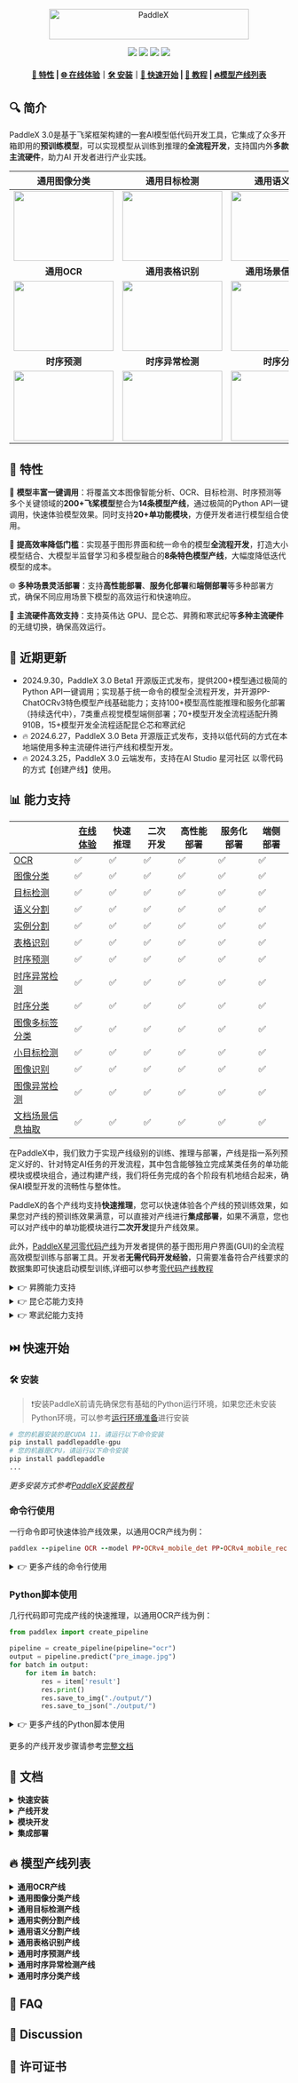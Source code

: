 <p align="center">
  <img src="https://github.com/PaddlePaddle/PaddleX/assets/45199522/63c6d059-234f-4a27-955e-ac89d81409ee" width="360" height ="55" alt="PaddleX" align="middle" />
</p>

<p align="center">
    <a href="./LICENSE"><img src="https://img.shields.io/badge/license-Apache%202-red.svg"></a>
    <a href=""><img src="https://img.shields.io/badge/python-3.8%2C%203.9%2C%203.10-blue.svg"></a>
    <a href=""><img src="https://img.shields.io/badge/os-linux%2C%20windows-orange.svg"></a>
    <a href=""><img src="https://img.shields.io/badge/hardware-intel cpu%2C%20gpu%2C%20xpu%2C%20npu%2C%20mlu-yellow.svg"></a>
</p>

<h4 align="center">
  <a href=#-特性>🌟 特性</a> | <a href=https://aistudio.baidu.com/pipeline/mine>🌐 在线体验</a>｜<a href=#️-安装>🛠️ 安装</a>｜<a href=#️-快速开始>🚀 快速开始</a> | <a href=##-文档> 📖 教程</a> | <a href=#-模型产线支持> 🔥模型产线列表</a>
</h4>

## 🔍 简介


PaddleX 3.0是基于飞桨框架构建的一套AI模型低代码开发工具，它集成了众多开箱即用的**预训练模型**，可以实现模型从训练到推理的**全流程开发**，支持国内外**多款主流硬件**，助力AI 开发者进行产业实践。  

|                **通用图像分类**                 |                **通用目标检测**                 |                **通用语义分割**                 |                **通用实例分割**                 |
| :-------------------------------------------: | :-------------------------------------------: | :-------------------------------------------: | :-------------------------------------------: |
|<img src="https://github.com/PaddlePaddle/PaddleX/assets/142379845/b302cd7e-e027-4ea6-86d0-8a4dd6d61f39" height="126px" width="180px">|<img src="https://github.com/PaddlePaddle/PaddleX/assets/142379845/099e2b00-0bbe-4b20-9c5a-96b69e473bd2" height="126px" width="180px">|<img src="https://github.com/PaddlePaddle/PaddleX/assets/142379845/02637f8c-f248-415b-89ab-1276505f198c" height="126px" width="180px">|<img src="https://github.com/PaddlePaddle/PaddleX/assets/142379845/09f683b4-27df-4c24-b8a7-84da20fdd182" height="126px" width="180px">|
|                  **通用OCR**                   |                **通用表格识别**                 |               **通用场景信息抽取**               |               **文档场景信息抽取**               |
|<img src="https://github.com/PaddlePaddle/PaddleX/assets/142379845/1ef48536-48d4-484b-a6fb-0d6631ba2386" height="126px" width="180px">|<img src="https://github.com/PaddlePaddle/PaddleX/assets/142379845/1e798e05-dee7-4b41-9cc4-6708b6014efa" height="126px" width="180px">|<img src="https://github.com/PaddlePaddle/PaddleX/assets/142379845/04218629-4a7b-48ea-b815-977a05fbbb13" height="126px" width="180px">|<img src="https://github.com/PaddlePaddle/PaddleX/assets/142379845/e3d97f4e-ab46-411c-8155-494c61492b0a" height="126px" width="180px">|
|                  **时序预测**                   |                **时序异常检测**                 |                 **时序分类**                   |              **多模型融合时序预测**              |
|<img src="https://github.com/PaddlePaddle/PaddleX/assets/142379845/6e897bf6-35fe-45e6-a040-e9a1a20cfdf2" height="126px" width="180px">|<img src="https://github.com/PaddlePaddle/PaddleX/assets/142379845/c54c66cc-da4f-4631-877b-43b0fbb192a6" height="126px" width="180px">|<img src="https://github.com/PaddlePaddle/PaddleX/assets/142379845/0ce925b2-3776-4dde-8ce0-5156d5a2476e" height="126px" width="180px">|<img src="https://github.com/PaddlePaddle/PaddleX/assets/142379845/0959d099-a17c-40bc-9c2b-13f4f5e24ddc" height="126px" width="180px">|

## 🌟 特性
  🎨 **模型丰富一键调用**：将覆盖文本图像智能分析、OCR、目标检测、时序预测等多个关键领域的**200+飞桨模型**整合为**14条模型产线**，通过极简的Python API一键调用，快速体验模型效果。同时支持**20+单功能模块**，方便开发者进行模型组合使用。

  🚀 **提高效率降低门槛**：实现基于图形界面和统一命令的模型**全流程开发**，打造大小模型结合、大模型半监督学习和多模型融合的**8条特色模型产线**，大幅度降低迭代模型的成本。  

  🌐 **多种场景灵活部署**：支持**高性能部署**、**服务化部署**和**端侧部署**等多种部署方式，确保不同应用场景下模型的高效运行和快速响应。

  🔧 **主流硬件高效支持**：支持英伟达 GPU、昆仑芯、昇腾和寒武纪等**多种主流硬件**的无缝切换，确保高效运行。

## 📣 近期更新

* 2024.9.30，PaddleX 3.0 Beta1 开源版正式发布，提供200+模型通过极简的Python API一键调用；实现基于统一命令的模型全流程开发，并开源PP-ChatOCRv3特色模型产线基础能力；支持100+模型高性能推理和服务化部署（持续迭代中），7类重点视觉模型端侧部署；70+模型开发全流程适配升腾910B，15+模型开发全流程适配昆仑芯和寒武纪
* 🔥 2024.6.27，PaddleX 3.0 Beta 开源版正式发布，支持以低代码的方式在本地端使用多种主流硬件进行产线和模型开发。
* 🔥 2024.3.25，PaddleX 3.0 云端发布，支持在AI Studio 星河社区 以零代码的方式【创建产线】使用。


 ## 📊 能力支持

|       | [在线体验](https://aistudio.baidu.com/pipeline/mine) | 快速推理 | 二次开发 | 高性能部署 | 服务化部署 | 端侧部署 |
|-------|---|---|---|---|---|---|
| [OCR](/docs_new/pipelines_tutorials/OCR.md)                                                | ✅                  | ✅        | ✅          | ✅          | ✅        | ✅ |
| [图像分类](/docs_new/pipelines_tutorials/image_classification.md)                          | ✅                  | ✅        | ✅          | ✅          | ✅        | ✅ |
| [目标检测](/docs_new/pipelines_tutorials/object_detection.md)                              | ✅                  | ✅        | ✅          | ✅          | ✅        | ✅ |
| [语义分割](/docs_new/pipelines_tutorials/semantic_segmentation.md)                         | ✅                  | ✅        | ✅          | ✅          | ✅        | ✅ |
| [实例分割](/docs_new/pipelines_tutorials/instance_segmentation.md)                         | ✅                  | ✅        | ✅          | ✅          | ✅        | ✅ |
| [表格识别](/docs_new/pipelines_tutorials/table_recognition.md)                             | ✅                  | ✅        | ✅          | ✅          | ✅        | ✅ |
| [时序预测](/docs_new/pipelines_tutorials/time_series_forecasting.md)                       | ✅                  | ✅        | ✅          | ✅          | ✅        | ✅ |
| [时序异常检测](/docs_new/pipelines_tutorials/time_series_anomaly_detection.md)             | ✅                  | ✅        | ✅          | ✅          | ✅        | ✅ |
| [时序分类](/docs_new/pipelines_tutorials/time_series_classification.md)                    | ✅                  | ✅        | ✅          | ✅          | ✅        | ✅ |
| [图像多标签分类](/docs_new/pipelines_tutorials/image_multi_label_lassification.md)         | ✅                  | ✅        | ✅          | ✅          | ✅        | ✅ |
| [小目标检测](/docs_new/pipelines_tutorials/small_object_detection.md)                      | ✅                  | ✅        | ✅          | ✅          | ✅        | ✅ |
| [图像识别](/docs_new/pipelines_tutorials/image_recognition.md)                             | ✅                  | ✅        | ✅          | ✅          | ✅        | ✅ |
| [图像异常检测](/docs_new/pipelines_tutorials/image_anomaly_detection.md)                   | ✅                  | ✅        | ✅          | ✅          | ✅        | ✅ |
| [文档场景信息抽取](/docs_new/pipelines_tutorials/document_scene_information_extraction.md) | ✅                  | ✅        | ✅          | ✅          | ✅        | ✅ |

在PaddleX中，我们致力于实现产线级别的训练、推理与部署，产线是指一系列预定义好的、针对特定AI任务的开发流程，其中包含能够独立完成某类任务的单功能模块或模块组合，通过构建产线，我们将任务完成的各个阶段有机地结合起来，确保AI模型开发的流畅性与整体性。

PaddleX的各个产线均支持**快速推理**，您可以快速体验各个产线的预训练效果，如果您对产线的预训练效果满意，可以直接对产线进行**集成部署**，如果不满意，您也可以对产线中的单功能模块进行**二次开发**提升产线效果。

此外，[PaddleX星河零代码产线](https://aistudio.baidu.com/pipeline/mine)为开发者提供的基于图形用户界面(GUI)的全流程高效模型训练与部署工具。开发者**无需代码开发经验**，只需要准备符合产线要求的数据集即可快速启动模型训练,详细可以参考[零代码产线教程](https://ai.baidu.com/ai-doc/AISTUDIO/6lu57ycbb)

<details>
  <summary>👉 昇腾能力支持</summary>

||快速推理 | 二次开发 | 高性能部署 | 服务化部署 | 端侧部署 |
|--------------------------------------------------------------------------------|----------|----------|------------|------------|------------|
| [OCR](/docs_new/pipelines_tutorials/OCR.md)                                    | ✅        | ✅        | ✅          | ✅          | ✅        | ✅ |
| [图像分类](/docs_new/pipelines_tutorials/image_classification.md)              | ✅        | ✅        | ✅          | ✅          | ✅        | ✅ |
| [目标检测](/docs_new/pipelines_tutorials/object_detection.md)                  | ✅        | ✅        | ✅          | ✅          | ✅        | ✅ |
| [语义分割](/docs_new/pipelines_tutorials/semantic_segmentation.md)             | ✅        | ✅        | ✅          | ✅          | ✅        | ✅ |
| [实例分割](/docs_new/pipelines_tutorials/instance_segmentation.md)             | ✅        | ✅        | ✅          | ✅          | ✅        | ✅ |
| [表格识别](/docs_new/pipelines_tutorials/table_recognition.md)                 | ✅        | ✅        | ✅          | ✅          | ✅        | ✅ |
| [时序预测](/docs_new/pipelines_tutorials/time_series_forecasting.md)           | ✅        | ✅        | ✅          | ✅          | ✅        | ✅ |
| [时序异常检测](/docs_new/pipelines_tutorials/time_series_anomaly_detection.md) | ✅        | ✅        | ✅          | ✅          | ✅        | ✅ |
| [时序分类](/docs_new/pipelines_tutorials/time_series_classification.md)        | ✅        | ✅        | ✅          | ✅          | ✅        | ✅ |
| [图像多标签分类](/docs_new/pipelines_tutorials/image_multi_label_lassification.md)        | ✅        | ✅        | ✅          | ✅          | ✅        | ✅ |
| [小目标检测](/docs_new/pipelines_tutorials/small_object_detection.md)        | ✅        | ✅        | ✅          | ✅          | ✅        | ✅ |
| [图像识别](/docs_new/pipelines_tutorials/image_recognition.md)        | ✅        | ✅        | ✅          | ✅          | ✅        | ✅ |
| [图像异常检测](/docs_new/pipelines_tutorials/image_anomaly_detection.md)        | ✅        | ✅        | ✅          | ✅          | ✅        | ✅ |
| [文档场景信息抽取](/docs_new/pipelines_tutorials/document_scene_information_extraction.md)        | ✅        | ✅        | ✅          | ✅          | ✅        | ✅ |
</details>

<details>
  <summary>👉 昆仑芯能力支持</summary>

||快速推理 | 二次开发 | 高性能部署 | 服务化部署 | 端侧部署 |
|--------------------------------------------------------------------------------|----------|----------|------------|------------|------------|
| [OCR](/docs_new/pipelines_tutorials/OCR.md)                                    | ✅        | ✅        | ✅          | ✅          | ✅        | ✅ |
| [图像分类](/docs_new/pipelines_tutorials/image_classification.md)              | ✅        | ✅        | ✅          | ✅          | ✅        | ✅ |
| [目标检测](/docs_new/pipelines_tutorials/object_detection.md)                  | ✅        | ✅        | ✅          | ✅          | ✅        | ✅ |
| [语义分割](/docs_new/pipelines_tutorials/semantic_segmentation.md)             | ✅        | ✅        | ✅          | ✅          | ✅        | ✅ |
| [实例分割](/docs_new/pipelines_tutorials/instance_segmentation.md)             | ✅        | ✅        | ✅          | ✅          | ✅        | ✅ |
| [表格识别](/docs_new/pipelines_tutorials/table_recognition.md)                 | ✅        | ✅        | ✅          | ✅          | ✅        | ✅ |
| [时序预测](/docs_new/pipelines_tutorials/time_series_forecasting.md)           | ✅        | ✅        | ✅          | ✅          | ✅        | ✅ |
| [时序异常检测](/docs_new/pipelines_tutorials/time_series_anomaly_detection.md) | ✅        | ✅        | ✅          | ✅          | ✅        | ✅ |
| [时序分类](/docs_new/pipelines_tutorials/time_series_classification.md)        | ✅        | ✅        | ✅          | ✅          | ✅        | ✅ |
| [图像多标签分类](/docs_new/pipelines_tutorials/image_multi_label_lassification.md)        | ✅        | ✅        | ✅          | ✅          | ✅        | ✅ |
| [小目标检测](/docs_new/pipelines_tutorials/small_object_detection.md)        | ✅        | ✅        | ✅          | ✅          | ✅        | ✅ |
| [图像识别](/docs_new/pipelines_tutorials/image_recognition.md)        | ✅        | ✅        | ✅          | ✅          | ✅        | ✅ |
| [图像异常检测](/docs_new/pipelines_tutorials/image_anomaly_detection.md)        | ✅        | ✅        | ✅          | ✅          | ✅        | ✅ |
| [文档场景信息抽取](/docs_new/pipelines_tutorials/document_scene_information_extraction.md)        | ✅        | ✅        | ✅          | ✅          | ✅        | ✅ |
</details>

<details>
  <summary>👉 寒武纪能力支持</summary>

||快速推理 | 二次开发 | 高性能部署 | 服务化部署 | 端侧部署 |
|--------------------------------------------------------------------------------|----------|----------|------------|------------|------------|
| [OCR](/docs_new/pipelines_tutorials/OCR.md)                                    | ✅        | ✅        | ✅          | ✅          | ✅        | ✅ |
| [图像分类](/docs_new/pipelines_tutorials/image_classification.md)              | ✅        | ✅        | ✅          | ✅          | ✅        | ✅ |
| [目标检测](/docs_new/pipelines_tutorials/object_detection.md)                  | ✅        | ✅        | ✅          | ✅          | ✅        | ✅ |
| [语义分割](/docs_new/pipelines_tutorials/semantic_segmentation.md)             | ✅        | ✅        | ✅          | ✅          | ✅        | ✅ |
| [实例分割](/docs_new/pipelines_tutorials/instance_segmentation.md)             | ✅        | ✅        | ✅          | ✅          | ✅        | ✅ |
| [表格识别](/docs_new/pipelines_tutorials/table_recognition.md)                 | ✅        | ✅        | ✅          | ✅          | ✅        | ✅ |
| [时序预测](/docs_new/pipelines_tutorials/time_series_forecasting.md)           | ✅        | ✅        | ✅          | ✅          | ✅        | ✅ |
| [时序异常检测](/docs_new/pipelines_tutorials/time_series_anomaly_detection.md) | ✅        | ✅        | ✅          | ✅          | ✅        | ✅ |
| [时序分类](/docs_new/pipelines_tutorials/time_series_classification.md)        | ✅        | ✅        | ✅          | ✅          | ✅        | ✅ |
| [图像多标签分类](/docs_new/pipelines_tutorials/image_multi_label_lassification.md)        | ✅        | ✅        | ✅          | ✅          | ✅        | ✅ |
| [小目标检测](/docs_new/pipelines_tutorials/small_object_detection.md)        | ✅        | ✅        | ✅          | ✅          | ✅        | ✅ |
| [图像识别](/docs_new/pipelines_tutorials/image_recognition.md)        | ✅        | ✅        | ✅          | ✅          | ✅        | ✅ |
| [图像异常检测](/docs_new/pipelines_tutorials/image_anomaly_detection.md)        | ✅        | ✅        | ✅          | ✅          | ✅        | ✅ |
| [文档场景信息抽取](/docs_new/pipelines_tutorials/document_scene_information_extraction.md)        | ✅        | ✅        | ✅          | ✅          | ✅        | ✅ |
</details>




## ⏭️ 快速开始

### 🛠️ 安装

> ❗安装PaddleX前请先确保您有基础的Python运行环境，如果您还未安装Python环境，可以参考[运行环境准备](/docs_new/installation/installation.md#1-运行环境准备)进行安装

```python
# 您的机器安装的是CUDA 11，请运行以下命令安装
pip install paddlepaddle-gpu
# 您的机器是CPU，请运行以下命令安装
pip install paddlepaddle
...
```
  
*更多安装方式参考[PaddleX安装教程](/docs_new/installation/installation.md)*

### 命令行使用

一行命令即可快速体验产线效果，以通用OCR产线为例：
```ruby
paddlex --pipeline OCR --model PP-OCRv4_mobile_det PP-OCRv4_mobile_rec --input https://paddle-model-ecology.bj.bcebos.com/paddlex/imgs/demo_image/general_ocr_002.png --device gpu:0
```


<details>
  <summary>👉 更多产线的命令行使用</summary>

图像分类产线：
```ruby
paddlex --pipeline OCR --model PP-OCRv4_mobile_det PP-OCRv4_mobile_rec --input https://paddle-model-ecology.bj.bcebos.com/paddlex/imgs/demo_image/general_ocr_002.png --device gpu:0
```

目标检测产线：
```ruby
paddlex --pipeline object_detection --input https://paddle-model-ecology.bj.bcebos.com/paddlex/PaddleX3.0/application/object_detection/FashionPedia_demo.png --device gpu:0
```
</details>

### Python脚本使用

几行代码即可完成产线的快速推理，以通用OCR产线为例：
```python
from paddlex import create_pipeline

pipeline = create_pipeline(pipeline="ocr")
output = pipeline.predict("pre_image.jpg")
for batch in output:
    for item in batch:
        res = item['result']
        res.print()
        res.save_to_img("./output/")
        res.save_to_json("./output/")
```


<details>
  <summary>👉 更多产线的Python脚本使用</summary>

图像分类产线：
```python
from paddlex import create_pipeline

pipeline = create_pipeline(pipeline="object_detection")
output = pipeline.predict("pre_image.jpg")
for res in output:
    res.print() # 打印预测的结构化输出
    res.save_to_img("./output/") # 保存结果可视化图像
    res.save_to_json("./output/") # 保存预测的结构化输出
```

目标检测产线：
```python
from paddlex import create_pipeline

pipeline = create_pipeline(pipeline="object_detection")
output = pipeline.predict("pre_image.jpg")
for res in output:
    res.print() # 打印预测的结构化输出
    res.save_to_img("./output/") # 保存结果可视化图像
    res.save_to_json("./output/") # 保存预测的结构化输出
```
</details>

更多的产线开发步骤请参考[完整文档](#-文档)

## 📖 文档
<details>
  <summary> <b> 快速安装 </summary>

* [PaddleX安装教程](/docs_new/installation/installation.md)  

...
</details>
<details>
  <summary> <b> 产线开发 </summary>
</details>
<details>
  <summary> <b> 模块开发 </summary>
</details>
<details>
  <summary> <b> 集成部署 </summary>
</details>

## 🔥 模型产线列表
<details>
  <summary> <b>通用OCR产线 </summary>

| 任务模块 | 模型            | 精度  | GPU推理耗时（ms） | CPU推理耗时 | 模型存储大小（M) | 
|----------|---------------------|-------|-------------------|-------------|------------------|
| 文本检测 | PP-OCRv4_mobile_det | 77.79 | 2.719474          | 79.1097     | 15               | 
|          | PP-OCRv4_server_det | 82.69 | 22.20346          | 2662.158    | 198              | 
| 文本识别 | PP-OCRv4_mobile_rec | 78.20 | 2.719474          | 79.1097     | 15               | 
|          | PP-OCRv4_server_rec | 79.20 | 22.20346          | 2662.158    | 198              | 

**注：文本检测模型精度指标为 Hmean(%)，文本识别模型精度指标为 Accuracy(%)。**

</details>

<details>
  <summary> <b> 通用图像分类产线 </summary>

| 任务模块 | 模型            | 精度  | GPU推理耗时（ms） | CPU推理耗时 | 模型存储大小（M) | 
|----------|---------------------|-------|-------------------|-------------|------------------|
| 文本检测 | PP-OCRv4_mobile_det | 77.79 | 2.719474          | 79.1097     | 15               | 
|          | PP-OCRv4_server_det | 82.69 | 22.20346          | 2662.158    | 198              | 
| 文本识别 | PP-OCRv4_mobile_rec | 78.20 | 2.719474          | 79.1097     | 15               | 
|          | PP-OCRv4_server_rec | 79.20 | 22.20346          | 2662.158    | 198              | 

**注：文本检测模型精度指标为 Hmean(%)，文本识别模型精度指标为 Accuracy(%)。**

</details>

<details>
  <summary> <b> 通用目标检测产线 </summary>
</details>

<details>
  <summary> <b> 通用实例分割产线 </summary>
</details>

<details>
  <summary> <b> 通用语义分割产线 </summary>
</details>

<details>
  <summary> <b> 通用表格识别产线 </summary>
</details>

<details>
  <summary> <b> 通用时序预测产线 </summary>
</details>

<details>
  <summary> <b> 通用时序异常检测产线 </summary>
</details>

<details>
  <summary> <b> 通用时序分类产线 </summary>
</details>

## 🤔 FAQ
## 💬 Discussion
## 📄 许可证书